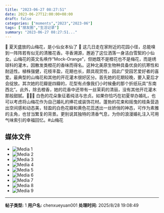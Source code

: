 ```yaml
---
title: "2023-06-27 08:27:51"
date: 2023-06-27T12:00:00+08:00
draft: false
categories: ["moments","2023","2023-06"]
tags: ["朋友圈","生活记录"]
summary: "2023-06-27 08:27:51..."
---
```


🤍 夏天盛放的山梅花，是小仙女本仙了 🤍
​
​这几日走在家附近的花园小径，总能嗅到一阵阵若有似无的清雅花香。寻香溯源，邂逅了这位洒落一身洁白雪絮的小仙女。
​
​山梅花的英文名唤作“Mock-Orange”，但她既不是橙花也不是梅花，而是绣球科的灌木，因散发类橙花的香味而得名。这种北美原生物种具备优良的抗寒性和耐适性。植株强健，花枝丰盈，花期也长，颇具观赏性，因此广受园艺爱好者的喜爱。
​
最典型的​山梅花和其他的开花灌木很好区分。首先她的花期较晚，要入夏后才会绽放。其次她的花瓣是四瓣的，花型有点像我们小时候叠的那个折纸玩具“东南西北”。此外，除去橙香，她的花香中还带有一丝茉莉的清丽，没有其他开花灌木那般甜腻。
​
​👰🏻‍♀️ 白色的花朵象征着纯洁与忠贞。如果你恰巧在初夏举办婚礼，也可以考虑将山梅花作为自己婚礼的捧花或装饰花材。蓬勃的花束和摇曳的枝条营造出空间感和动态美，轻盈的白色花瓣和黄色花蕊透出一丝娇俏的神态，可作为素雅的主角，也甘当繁复的背景。更别说其独特的清香气息，为你的浪漫婚礼注入可用气味索引的幸福回忆。
​
​#山梅花

## 媒体文件

- ![Media 1](/Moments/photos/2023-06-27/202306270827510.jpg)
- ![Media 2](/Moments/photos/2023-06-27/202306270827511.jpg)
- ![Media 3](/Moments/photos/2023-06-27/202306270827512.jpg)
- ![Media 4](/Moments/photos/2023-06-27/202306270827513.jpg)
- ![Media 5](/Moments/photos/2023-06-27/202306270827514.jpg)
- ![Media 6](/Moments/photos/2023-06-27/202306270827515.jpg)
- ![Media 7](/Moments/photos/2023-06-27/202306270827516.jpg)
- ![Media 8](/Moments/photos/2023-06-27/202306270827517.jpg)
- ![Media 9](/Moments/photos/2023-06-27/202306270827518.jpg)

---

**帖子类型:** 1
**用户名:** chenxueyuan001
**处理时间:** 2025/8/28 19:08:49